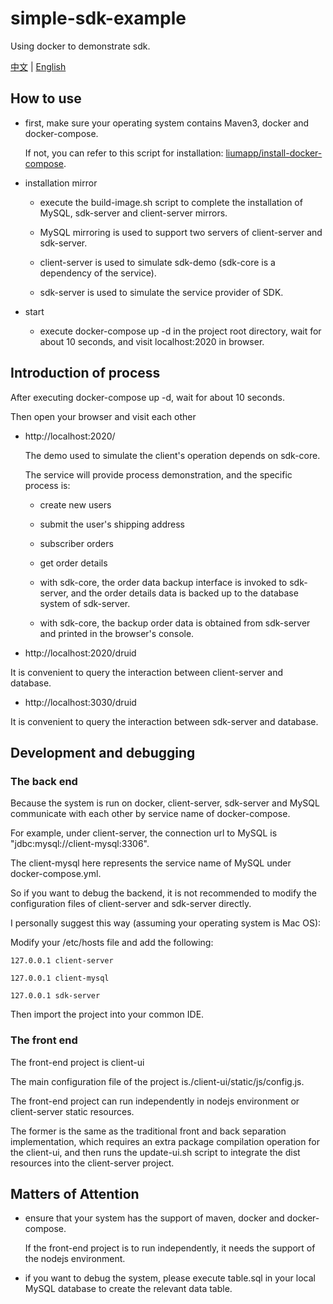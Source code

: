 # simple-sdk-example
Using docker to demonstrate sdk.

[中文](https://github.com/liumapp/simple-sdk-example/blob/master/README_CN.md) | [English](https://github.com/liumapp/simple-sdk-example/blob/master/README.md)

## How to use

* first, make sure your operating system contains Maven3, docker and docker-compose.

    If not, you can refer to this script for installation: [liumapp/install-docker-compose](https://github.com/liumapp/install-docker-compose).

* installation mirror

    * execute the build-image.sh script to complete the installation of MySQL, sdk-server and client-server mirrors.

    * MySQL mirroring is used to support two servers of client-server and sdk-server.

    * client-server is used to simulate sdk-demo (sdk-core is a dependency of the service).

    * sdk-server is used to simulate the service provider of SDK.

* start

    * execute docker-compose up -d in the project root directory, wait for about 10 seconds, and visit localhost:2020 in browser.

## Introduction of process

After executing docker-compose up -d, wait for about 10 seconds.

Then open your browser and visit each other

* http://localhost:2020/

    The demo used to simulate the client's operation depends on sdk-core. 
    
    The service will provide process demonstration, and the specific process is:

    * create new users

    * submit the user's shipping address

    * subscriber orders

    * get order details

    * with sdk-core, the order data backup interface is invoked to sdk-server, and the order details data is backed up to the database system of sdk-server.

    * with sdk-core, the backup order data is obtained from sdk-server and printed in the browser's console.

* http://localhost:2020/druid

It is convenient to query the interaction between client-server and database.

* http://localhost:3030/druid

It is convenient to query the interaction between sdk-server and database.

## Development and debugging

### The back end

Because the system is run on docker, client-server, sdk-server and MySQL communicate with each other by service name of docker-compose.

For example, under client-server, the connection url to MySQL is "jdbc:mysql://client-mysql:3306".

The client-mysql here represents the service name of MySQL under docker-compose.yml.

So if you want to debug the backend, it is not recommended to modify the configuration files of client-server and sdk-server directly.

I personally suggest this way (assuming your operating system is Mac OS):

Modify your /etc/hosts file and add the following:

    127.0.0.1 client-server
    
    127.0.0.1 client-mysql
    
    127.0.0.1 sdk-server

Then import the project into your common IDE.

### The front end

The front-end project is client-ui

The main configuration file of the project is./client-ui/static/js/config.js.

The front-end project can run independently in nodejs environment or client-server static resources.

The former is the same as the traditional front and back separation implementation, which requires an extra package compilation operation for the client-ui, and then runs the update-ui.sh script to integrate the dist resources into the client-server project.

## Matters of Attention

* ensure that your system has the support of maven, docker and docker-compose.
 
    If the front-end project is to run independently, it needs the support of the nodejs environment.

* if you want to debug the system, please execute table.sql in your local MySQL database to create the relevant data table.